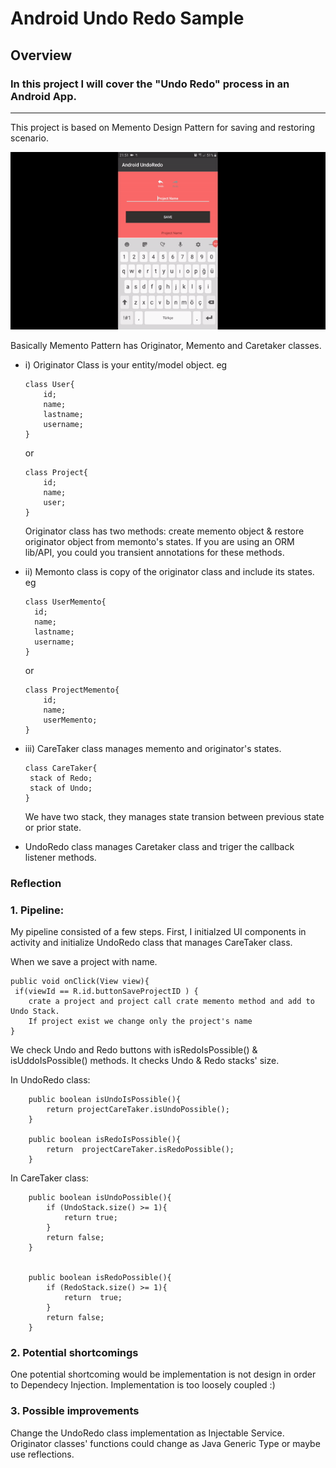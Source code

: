 # **Android Undo Redo Sample** 

## Overview
### In this project I will cover the "Undo Redo" process in an Android App. 

---

This project is based on Memento Design Pattern for saving and restoring scenario.

![Image of Yaktocat](./images/undoredo.gif)


Basically Memento Pattern has Originator, Memento and Caretaker classes.

* i) Originator Class is your entity/model object.
    eg
    ```
    class User{
        id;
        name;
        lastname;
        username;
    }
    ```
    or 
    ```
    class Project{
        id;     
        name;
        user;
    }
    ```


    Originator class has two methods:
    create memento object & restore originator object from memonto's states.
    If you are using an ORM lib/API, you could you transient annotations for these methods.


* ii) Memonto class is copy of the originator class and include its states.
    eg
    ```
    class UserMemento{
      id;
      name;
      lastname;
      username;
    }
    ```
    or 
    ```
    class ProjectMemento{
        id;     
        name;
        userMemento;
    }
    ```

* iii) CareTaker class manages memento and originator's states. 
    ``` 
    class CareTaker{
     stack of Redo; 
     stack of Undo;
    }
    ```
    We have two stack, they manages state transion between previous state or prior state.


* UndoRedo class manages Caretaker class and triger the callback listener methods.


### Reflection

### 1. Pipeline:


My pipeline consisted of a few steps. First, I initialzed UI components in activity and initialize UndoRedo  class that manages CareTaker class.

When we save a project with name. 
```
public void onClick(View view){
 if(viewId == R.id.buttonSaveProjectID ) {
    crate a project and project call crate memento method and add to Undo Stack.
    If project exist we change only the project's name
}
``` 



We check Undo and Redo buttons with isRedoIsPossible() & isUddoIsPossible() methods.
It checks Undo & Redo stacks' size.

In UndoRedo class:
```
    public boolean isUndoIsPossible(){
        return projectCareTaker.isUndoPossible();
    }

    public boolean isRedoIsPossible(){
        return  projectCareTaker.isRedoPossible();
    }

```
In CareTaker class:
```
    public boolean isUndoPossible(){
        if (UndoStack.size() >= 1){
            return true;
        }
        return false;
    }


    public boolean isRedoPossible(){
        if (RedoStack.size() >= 1){
            return  true;
        }
        return false;
    }
```



### 2. Potential shortcomings


One potential shortcoming would be implementation is not design in order to Dependecy Injection.
Implementation is too loosely coupled :)



### 3. Possible improvements

Change the UndoRedo class implementation as Injectable Service.
Originator classes' functions could change as Java Generic Type or maybe use reflections.